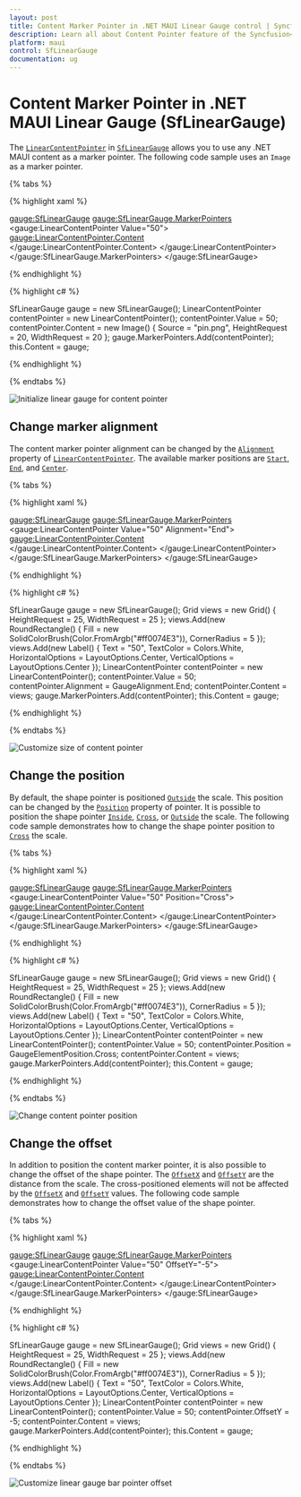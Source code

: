 ```yaml
---
layout: post
title: Content Marker Pointer in .NET MAUI Linear Gauge control | Syncfusion<sup>&reg;</sup>
description: Learn all about Content Pointer feature of the Syncfusion<sup>&reg;</sup> .NET MAUI Linear Gauge control, including image, text pointer support and more.
platform: maui
control: SfLinearGauge
documentation: ug
---
```


# Content Marker Pointer in .NET MAUI Linear Gauge (SfLinearGauge)

The [`LinearContentPointer`](https://help.syncfusion.com/cr/maui/Syncfusion.Maui.Gauges.LinearContentPointer.html) in [`SfLinearGauge`](https://help.syncfusion.com/cr/maui/Syncfusion.Maui.Gauges.SfLinearGauge.html) allows you to use any .NET MAUI content as a marker pointer. The following code sample uses an `Image` as a marker pointer.

{% tabs %}

{% highlight xaml %}

<gauge:SfLinearGauge>
	<gauge:SfLinearGauge.MarkerPointers>
		<gauge:LinearContentPointer Value="50">
			<gauge:LinearContentPointer.Content>
				<Image Source="pin.png" HeightRequest="20" 
						WidthRequest="20"/>
			</gauge:LinearContentPointer.Content>
		</gauge:LinearContentPointer>
	</gauge:SfLinearGauge.MarkerPointers>
</gauge:SfLinearGauge>

{% endhighlight %}

{% highlight c# %}

SfLinearGauge gauge = new SfLinearGauge();
		LinearContentPointer contentPointer = new LinearContentPointer();
		contentPointer.Value = 50;
		contentPointer.Content = new Image() { Source = "pin.png", HeightRequest = 20, WidthRequest = 20 };
		gauge.MarkerPointers.Add(contentPointer);
		this.Content = gauge;

{% endhighlight %}

{% endtabs %}

![Initialize linear gauge for content pointer](images/content-pointer/default_content_pointer.PNG)

## Change marker alignment

The content marker pointer alignment can be changed by the [`Alignment`](https://help.syncfusion.com/cr/maui/Syncfusion.Maui.Gauges.LinearMarkerPointer.html#Syncfusion_Maui_Gauges_LinearMarkerPointer_Alignment) property of [`LinearContentPointer`](https://help.syncfusion.com/cr/maui/Syncfusion.Maui.Gauges.LinearContentPointer.html). The available marker positions are [`Start`](https://help.syncfusion.com/cr/maui/Syncfusion.Maui.Gauges.GaugeAlignment.html#Syncfusion_Maui_Gauges_GaugeAlignment_Start), [`End`](https://help.syncfusion.com/cr/maui/Syncfusion.Maui.Gauges.GaugeAlignment.html#Syncfusion_Maui_Gauges_GaugeAlignment_End), and [`Center`](https://help.syncfusion.com/cr/maui/Syncfusion.Maui.Gauges.GaugeAlignment.html#Syncfusion_Maui_Gauges_GaugeAlignment_Center). 

{% tabs %}

{% highlight xaml %}

<gauge:SfLinearGauge>
	<gauge:SfLinearGauge.MarkerPointers>
		<gauge:LinearContentPointer Value="50" Alignment="End">
			<gauge:LinearContentPointer.Content>
				<Grid HeightRequest="25" WidthRequest="25">
					<RoundRectangle CornerRadius="5" Fill="#ff0074E3"/>
					<Label Text="50" HorizontalOptions="Center"
						VerticalOptions="Center" TextColor="White"/>
				</Grid>
			</gauge:LinearContentPointer.Content>
		</gauge:LinearContentPointer>
	</gauge:SfLinearGauge.MarkerPointers>
</gauge:SfLinearGauge>

{% endhighlight %}

{% highlight c# %}

SfLinearGauge gauge = new SfLinearGauge();
		Grid views = new Grid() { HeightRequest = 25, WidthRequest = 25 };
		views.Add(new RoundRectangle()
		{
			Fill = new SolidColorBrush(Color.FromArgb("#ff0074E3")),
			CornerRadius = 5
		});
		views.Add(new Label()
		{
			Text = "50",
			TextColor = Colors.White,
			HorizontalOptions = LayoutOptions.Center,
			VerticalOptions = LayoutOptions.Center
		});
		LinearContentPointer contentPointer = new LinearContentPointer();
		contentPointer.Value = 50;
		contentPointer.Alignment = GaugeAlignment.End;
		contentPointer.Content = views;
		gauge.MarkerPointers.Add(contentPointer);
		this.Content = gauge;

{% endhighlight %}

{% endtabs %}

![Customize size of content pointer](images/content-pointer/content_alignment.PNG)

## Change the position

By default, the shape pointer is positioned [`Outside`](https://help.syncfusion.com/cr/maui/Syncfusion.Maui.Gauges.GaugeElementPosition.html#Syncfusion_Maui_Gauges_GaugeElementPosition_Outside) the scale. This position can be changed by the [`Position`](https://help.syncfusion.com/cr/maui/Syncfusion.Maui.Gauges.LinearPointer.html#Syncfusion_Maui_Gauges_LinearPointer_Position) property of pointer. It is possible to position the shape pointer [`Inside`](https://help.syncfusion.com/cr/maui/Syncfusion.Maui.Gauges.GaugeElementPosition.html#Syncfusion_Maui_Gauges_GaugeElementPosition_Inside), [`Cross`](https://help.syncfusion.com/cr/maui/Syncfusion.Maui.Gauges.GaugeElementPosition.html#Syncfusion_Maui_Gauges_GaugeElementPosition_Cross), or [`Outside`](https://help.syncfusion.com/cr/maui/Syncfusion.Maui.Gauges.GaugeElementPosition.html#Syncfusion_Maui_Gauges_GaugeElementPosition_Outside) the scale. The following code sample demonstrates how to change the shape pointer position to [`Cross`](https://help.syncfusion.com/cr/maui/Syncfusion.Maui.Gauges.GaugeElementPosition.html#Syncfusion_Maui_Gauges_GaugeElementPosition_Cross) the scale. 

{% tabs %}

{% highlight xaml %}

<gauge:SfLinearGauge>
	<gauge:SfLinearGauge.MarkerPointers>
		<gauge:LinearContentPointer Value="50" Position="Cross">
			<gauge:LinearContentPointer.Content>
				<Grid HeightRequest="25" WidthRequest="25">
					<RoundRectangle CornerRadius="5" Fill="#ff0074E3"/>
					<Label Text="50" HorizontalOptions="Center"
						VerticalOptions="Center" TextColor="White"/>
				</Grid>
			</gauge:LinearContentPointer.Content>
		</gauge:LinearContentPointer>
	</gauge:SfLinearGauge.MarkerPointers>
</gauge:SfLinearGauge>

{% endhighlight %}

{% highlight c# %}

SfLinearGauge gauge = new SfLinearGauge();
		Grid views = new Grid() { HeightRequest = 25, WidthRequest = 25 };
		views.Add(new RoundRectangle()
		{
			Fill = new SolidColorBrush(Color.FromArgb("#ff0074E3")),
			CornerRadius = 5
		});
		views.Add(new Label()
		{
			Text = "50",
			TextColor = Colors.White,
			HorizontalOptions = LayoutOptions.Center,
			VerticalOptions = LayoutOptions.Center
		});
		LinearContentPointer contentPointer = new LinearContentPointer();
		contentPointer.Value = 50;
		contentPointer.Position = GaugeElementPosition.Cross;
		contentPointer.Content = views;
		gauge.MarkerPointers.Add(contentPointer);
		this.Content = gauge;

{% endhighlight %}

{% endtabs %}

![Change content pointer position](images/content-pointer/content_pointer_position.PNG)

## Change the offset

In addition to position the content marker pointer, it is also possible to change the offset of the shape pointer. The [`OffsetX`](https://help.syncfusion.com/cr/maui/Syncfusion.Maui.Gauges.LinearMarkerPointer.html#Syncfusion_Maui_Gauges_LinearMarkerPointer_OffsetX) and [`OffsetY`](https://help.syncfusion.com/cr/maui/Syncfusion.Maui.Gauges.LinearMarkerPointer.html#Syncfusion_Maui_Gauges_LinearMarkerPointer_OffsetY) are the distance from the scale. The cross-positioned elements will not be affected by the [`OffsetX`](https://help.syncfusion.com/cr/maui/Syncfusion.Maui.Gauges.LinearMarkerPointer.html#Syncfusion_Maui_Gauges_LinearMarkerPointer_OffsetX) and [`OffsetY`](https://help.syncfusion.com/cr/maui/Syncfusion.Maui.Gauges.LinearMarkerPointer.html#Syncfusion_Maui_Gauges_LinearMarkerPointer_OffsetY) values. The following code sample demonstrates how to change the offset value of the shape pointer. 

{% tabs %}

{% highlight xaml %}

<gauge:SfLinearGauge>
	<gauge:SfLinearGauge.MarkerPointers>
		<gauge:LinearContentPointer Value="50" OffsetY="-5">
			<gauge:LinearContentPointer.Content>
				<Grid HeightRequest="25" WidthRequest="25">
					<RoundRectangle CornerRadius="5" Fill="#ff0074E3"/>
					<Label Text="50" HorizontalOptions="Center"
						VerticalOptions="Center" TextColor="White"/>
				</Grid>
			</gauge:LinearContentPointer.Content>
		</gauge:LinearContentPointer>
	</gauge:SfLinearGauge.MarkerPointers>
</gauge:SfLinearGauge>

{% endhighlight %}

{% highlight c# %}

SfLinearGauge gauge = new SfLinearGauge();
		Grid views = new Grid() { HeightRequest = 25, WidthRequest = 25 };
		views.Add(new RoundRectangle()
		{
			Fill = new SolidColorBrush(Color.FromArgb("#ff0074E3")),
			CornerRadius = 5
		});
		views.Add(new Label()
		{
			Text = "50",
			TextColor = Colors.White,
			HorizontalOptions = LayoutOptions.Center,
			VerticalOptions = LayoutOptions.Center
		});
		LinearContentPointer contentPointer = new LinearContentPointer();
		contentPointer.Value = 50;
		contentPointer.OffsetY = -5;
		contentPointer.Content = views;
		gauge.MarkerPointers.Add(contentPointer);
		this.Content = gauge;

{% endhighlight %}

{% endtabs %}

![Customize linear gauge bar pointer offset](images/content-pointer/content_pointer_offset.PNG)
